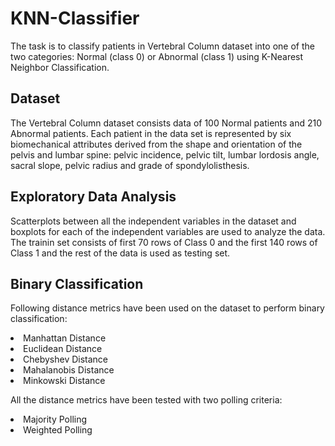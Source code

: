 # KNN-Classifier

The task is to classify patients in Vertebral Column dataset into one of the two categories: 
Normal (class 0) or Abnormal (class 1) using K-Nearest Neighbor Classification.

## Dataset
The Vertebral Column dataset consists data of 100 Normal patients and 210 Abnormal patients.
Each patient in the data set is represented by six biomechanical attributes derived from the shape 
and orientation of the pelvis and lumbar spine: pelvic incidence, pelvic tilt, lumbar lordosis angle,
sacral slope, pelvic radius and grade of spondylolisthesis. 

## Exploratory Data Analysis
Scatterplots between all the independent variables in the dataset and 
boxplots for each of the independent variables are used to analyze the data. 
The trainin set consists of first 70 rows of Class 0 and the first 140 rows of Class 1
and the rest of the data is used as testing set.

## Binary Classification
Following distance metrics have been used on the dataset to perform binary classification:
<li> Manhattan Distance
<li> Euclidean Distance
<li> Chebyshev Distance
<li> Mahalanobis Distance
<li> Minkowski Distance

All the distance metrics have been tested with two polling criteria:
<li> Majority Polling
<li> Weighted Polling
